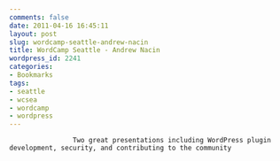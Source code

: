 ```yaml
---
comments: false
date: 2011-04-16 16:45:11
layout: post
slug: wordcamp-seattle-andrew-nacin
title: WordCamp Seattle - Andrew Nacin
wordpress_id: 2241
categories:
- Bookmarks
tags:
- seattle
- wcsea
- wordcamp
- wordpress
---
```



                
                    Two great presentations including WordPress plugin development, security, and contributing to the community
                
            

